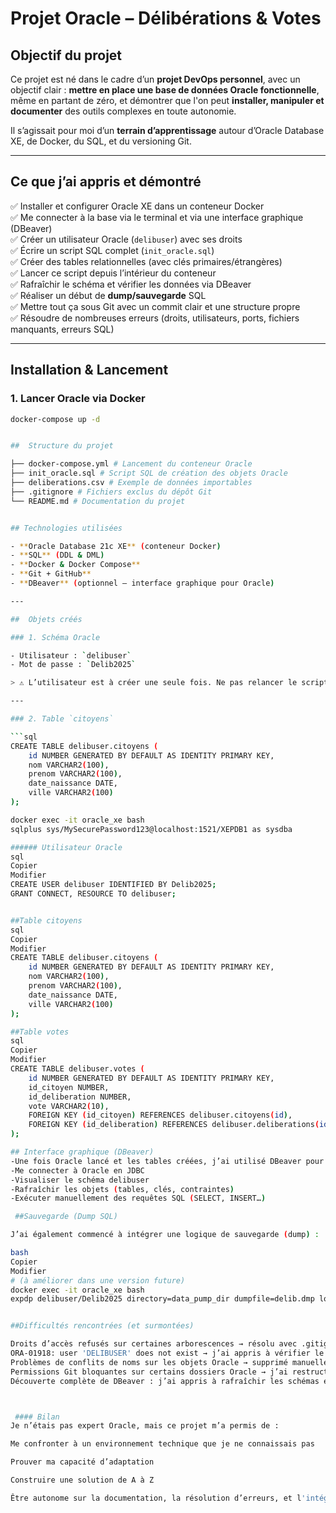 # Projet Oracle – Délibérations & Votes

##  Objectif du projet

Ce projet est né dans le cadre d’un **projet DevOps personnel**, avec un objectif clair : **mettre en place une base de données Oracle fonctionnelle**, même en partant de zéro, et démontrer que l'on peut **installer, manipuler et documenter** des outils complexes en toute autonomie.

Il s’agissait pour moi d’un **terrain d’apprentissage** autour d’Oracle Database XE, de Docker, du SQL, et du versioning Git.

---

##  Ce que j’ai appris et démontré

✅ Installer et configurer Oracle XE dans un conteneur Docker  
✅ Me connecter à la base via le terminal et via une interface graphique (DBeaver)  
✅ Créer un utilisateur Oracle (`delibuser`) avec ses droits  
✅ Écrire un script SQL complet (`init_oracle.sql`)  
✅ Créer des tables relationnelles (avec clés primaires/étrangères)  
✅ Lancer ce script depuis l’intérieur du conteneur  
✅ Rafraîchir le schéma et vérifier les données via DBeaver  
✅ Réaliser un début de **dump/sauvegarde** SQL  
✅ Mettre tout ça sous Git avec un commit clair et une structure propre  
✅ Résoudre de nombreuses erreurs (droits, utilisateurs, ports, fichiers manquants, erreurs SQL)

---


##  Installation & Lancement

### 1. Lancer Oracle via Docker

```bash
docker-compose up -d


##  Structure du projet

├── docker-compose.yml # Lancement du conteneur Oracle
├── init_oracle.sql # Script SQL de création des objets Oracle
├── deliberations.csv # Exemple de données importables
├── .gitignore # Fichiers exclus du dépôt Git
└── README.md # Documentation du projet


## Technologies utilisées

- **Oracle Database 21c XE** (conteneur Docker)
- **SQL** (DDL & DML)
- **Docker & Docker Compose**
- **Git + GitHub**
- **DBeaver** (optionnel – interface graphique pour Oracle)

---

##  Objets créés

### 1. Schéma Oracle

- Utilisateur : `delibuser`
- Mot de passe : `Delib2025`

> ⚠️ L’utilisateur est à créer une seule fois. Ne pas relancer le script s’il existe déjà.

---

### 2. Table `citoyens`

```sql
CREATE TABLE delibuser.citoyens (
    id NUMBER GENERATED BY DEFAULT AS IDENTITY PRIMARY KEY,
    nom VARCHAR2(100),
    prenom VARCHAR2(100),
    date_naissance DATE,
    ville VARCHAR2(100)
);

docker exec -it oracle_xe bash
sqlplus sys/MySecurePassword123@localhost:1521/XEPDB1 as sysdba

###### Utilisateur Oracle
sql
Copier
Modifier
CREATE USER delibuser IDENTIFIED BY Delib2025;
GRANT CONNECT, RESOURCE TO delibuser;


##Table citoyens
sql
Copier
Modifier
CREATE TABLE delibuser.citoyens (
    id NUMBER GENERATED BY DEFAULT AS IDENTITY PRIMARY KEY,
    nom VARCHAR2(100),
    prenom VARCHAR2(100),
    date_naissance DATE,
    ville VARCHAR2(100)
);

##Table votes
sql
Copier
Modifier
CREATE TABLE delibuser.votes (
    id NUMBER GENERATED BY DEFAULT AS IDENTITY PRIMARY KEY,
    id_citoyen NUMBER,
    id_deliberation NUMBER,
    vote VARCHAR2(10),
    FOREIGN KEY (id_citoyen) REFERENCES delibuser.citoyens(id),
    FOREIGN KEY (id_deliberation) REFERENCES delibuser.deliberations(id)
);

## Interface graphique (DBeaver)
-Une fois Oracle lancé et les tables créées, j’ai utilisé DBeaver pour :
-Me connecter à Oracle en JDBC
-Visualiser le schéma delibuser
-Rafraîchir les objets (tables, clés, contraintes)
-Exécuter manuellement des requêtes SQL (SELECT, INSERT…)

 ##Sauvegarde (Dump SQL)

J’ai également commencé à intégrer une logique de sauvegarde (dump) :

bash
Copier
Modifier
# (à améliorer dans une version future)
docker exec -it oracle_xe bash
expdp delibuser/Delib2025 directory=data_pump_dir dumpfile=delib.dmp logfile=export.log


##Difficultés rencontrées (et surmontées)

Droits d’accès refusés sur certaines arborescences → résolu avec .gitignore et chmod
ORA-01918: user 'DELIBUSER' does not exist → j’ai appris à vérifier le schéma actif
Problèmes de conflits de noms sur les objets Oracle → supprimé manuellement les objets existants
Permissions Git bloquantes sur certains dossiers Oracle → j’ai restructuré le dépôt
Découverte complète de DBeaver : j’ai appris à rafraîchir les schémas et trouver les menus utiles



 #### Bilan
Je n’étais pas expert Oracle, mais ce projet m’a permis de :

Me confronter à un environnement technique que je ne connaissais pas

Prouver ma capacité d’adaptation

Construire une solution de A à Z

Être autonome sur la documentation, la résolution d’erreurs, et l'intégration dans un dépôt Git propre




